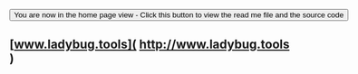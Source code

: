 <span style=display:none; >[You are now in a GitHub source code view - click this link to view the home page]( http://www.ladybug.tools "View file as a web page." ) </span>
<div><input type=button onclick=window.location.href='http://www.ladybug.tools';
value='You are now in the home page view - Click this button to view the read me file and the source code' ></div>

## [www.ladybug.tools]( http://www.ladybug.tools )
